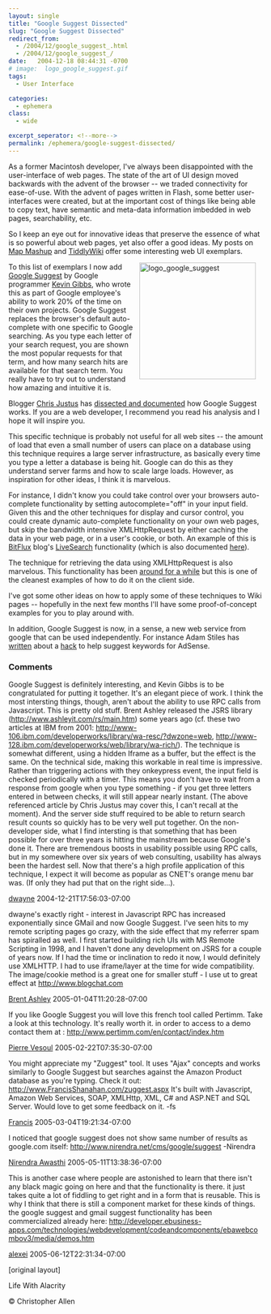 ```yaml
---
layout: single
title: "Google Suggest Dissected"
slug: "Google Suggest Dissected"
redirect_from:
  - /2004/12/google_suggest_.html
  - /2004/12/google_suggest_/
date:   2004-12-18 08:44:31 -0700
# image:  logo_google_suggest.gif
tags: 
  - User Interface

categories:
  - ephemera
class:
  - wide

excerpt_seperator: <!--more-->
permalink: /ephemera/google-suggest-dissected/
---
```


As a former Macintosh developer, I've always been disappointed with the user-interface of web pages. The state of the art of UI design moved backwards with the advent of the browser -- we traded connectivity for ease-of-use. With the advent of pages written in Flash, some better user-interfaces were created, but at the important cost of things like being able to copy text, have semantic and meta-data information imbedded in web pages, searchability, etc.

So I keep an eye out for innovative ideas that preserve the essence of what is so powerful about web pages, yet also offer a good ideas. My posts on [Map Mashup](/2004/10/map_mashup.html) and [TiddlyWiki](/2004/09/tiddlywiki.html) offer some interesting web UI exemplars.

<a href="https://web.archive.org/web/20051124093032/http://www.google.com/webhp?hl=en&complete=1"><a href="#"><img width="230px" style=" margin-right:15px" align="right"  src="{{ site.url }}{{ site.baseurl }}/assets/images/logo_google_suggest.gif" alt="logo_google_suggest"/></a></a>

To this list of exemplars I now add [Google Suggest](http://www.google.com/webhp?hl=en&complete=1) by Google programmer [Kevin Gibbs](http://www.google.com/googleblog/2004/12/ive-got-suggestion.html), who wrote this as part of Google employee's ability to work 20% of the time on their own projects. Google Suggest replaces the browser's default auto-complete with one specific to Google searching. As you type each letter of your search request, you are shown the most popular requests for that term, and how many search hits are available for that search term. You really have to try out to understand how amazing and intuitive it is.

Blogger [Chris Justus](http://serversideguy.blogspot.com/) has [dissected and documented](http://serversideguy.blogspot.com/2004/12/google-suggest-dissected.html) how Google Suggest works. If you are a web developer, I recommend you read his analysis and I hope it will inspire you.

This specific technique is probably not useful for all web sites -- the amount of load that even a small number of users can place on a database using this technique requires a large server infrastructure, as basically every time you type a letter a database is being hit. Google can do this as they understand server farms and how to scale large loads. However, as inspiration for other ideas, I think it is marvelous.

For instance, I didn't know you could take control over your browsers auto-complete functionality by setting autocomplete="off" in your input field. Given this and the other techniques for display and cursor control, you could create dynamic auto-complete functionality on your own web pages, but skip the bandwidth intensive XMLHttpRequest by either caching the data in your web page, or in a user's cookie, or both. An example of this is [BitFlux](http://blog.bitflux.ch/) blog's [LiveSearch](http://blog.bitflux.ch/archive/livesearch_roundup.html) functionality (which is also documented [here](http://blog4.bitflux.ch/wiki/LiveSearch)).

The technique for retrieving the data using XMLHttpRequest is also marvelous. This functionality has been [around for a while](http://developer.apple.com/internet/webcontent/xmlhttpreq.html) but this is one of the cleanest examples of how to do it on the client side.

I've got some other ideas on how to apply some of these techniques to Wiki pages -- hopefully in the next few months I'll have some proof-of-concept examples for you to play around with.

In addition, Google Suggest is now, in a sense, a new web service from google that can be used independently. For instance Adam Stiles has [written](http://www.adamstiles.com/adam/2004/12/hacking_google_.html) about a [hack](http://www.netcaptor.net/adsense/suggest.php) to help suggest keywords for AdSense.

### Comments

Google Suggest is definitely interesting, and Kevin Gibbs is to be congratulated for putting it together. It's an elegant piece of work. I think the most intersting things, though, aren't about the ability to use RPC calls from Javascript. This is pretty old stuff. Brent Ashley released the JSRS library (http://www.ashleyit.com/rs/main.htm) some years ago (cf. these two articles at IBM from 2001: http://www-106.ibm.com/developerworks/library/wa-resc/?dwzone=web, http://www-128.ibm.com/developerworks/web/library/wa-rich/). The technique is somewhat different, using a hidden Iframe as a buffer, but the effect is the same. On the technical side, making this workable in real time is impressive. Rather than triggering actions with they onkeypress event, the input field is checked periodically with a timer. This means you don't have to wait from a response from google when you type something - if you get three letters entered in between checks, it will still appear nearly instant. (The above referenced article by Chris Justus may cover this, I can't recall at the moment). And the server side stuff required to be able to return search result counts so quickly has to be very well put together. On the non-developer side, what I find intersting is that something that has been possible for over three years is hitting the mainstream because Google's done it. There are tremendous boosts in usability possible using RPC calls, but in my somewhere over six years of web consulting, usability has always been the hardest sell. Now that there's a high profile application of this technique, I expect it will become as popular as CNET's orange menu bar was. (If only they had put that on the right side...).

[dwayne](http://iconys.com) 2004-12-21T17:56:03-07:00

dwayne's exactly right - interest in Javascript RPC has increased exponentially since GMail and now Google Suggest. I've seen hits to my remote scripting pages go crazy, with the side effect that my referrer spam has spiralled as well. I first started building rich UIs with MS Remote Scripting in 1998, and I haven't done any development on JSRS for a couple of years now. If I had the time or inclination to redo it now, I would definitely use XMLHTTP. I had to use iframe/layer at the time for wide compatibility. The image/cookie method is a great one for smaller stuff - I use ut to great effect at http://www.blogchat.com

[Brent Ashley](http://www.ashleyit.com/rs) 2005-01-04T11:20:28-07:00

If you like Google Suggest you will love this french tool called Pertimm. Take a look at this technology. It's really worth it. in order to access to a demo contact them at : http://www.pertimm.com/en/contact/index.htm

[Pierre Vesoul](http://pouncha.typepad.com) 2005-02-22T07:35:30-07:00

You might appreciate my "Zuggest" tool. It uses "Ajax" concepts and works similarly to Google Suggest but searches against the Amazon Product database as you're typing. Check it out: http://www.FrancisShanahan.com/zuggest.aspx It's built with Javascript, Amazon Web Services, SOAP, XMLHttp, XML, C# and ASP.NET and SQL Server. Would love to get some feedback on it. -fs

[Francis](http://www.FrancisShanahan.com) 2005-03-04T19:21:34-07:00

I noticed that google suggest does not show same number of results as google.com itself: http://www.nirendra.net/cms/google/suggest -Nirendra

[Nirendra Awasthi](http://www.nirendra.net) 2005-05-11T13:38:36-07:00

This is another case where people are astonished to learn that there isn't any black magic going on here and that the functionality is there. it just takes quite a lot of fiddling to get right and in a form that is reusable. This is why I think that there is still a component market for these kinds of things. the google suggest and gmail suggest functionality has been commercialized already here: http://developer.ebusiness-apps.com/technologies/webdevelopment/codeandcomponents/ebawebcombov3/media/demos.htm

[alexei](http://www.alexeiwhite.com) 2005-06-12T22:31:34-07:00

[original layout]
<!-- 
[User Interface](/tags/user-interface/) [Web/Tech](/tags/web/tech/) [google](/tags/google/) [web](/tags/web/) [user-interface](/tags/user-interface/) [javascript](/tags/javascript/) [web service](/tags/web-service/) [wiki](/tags/wiki/)
 -->


Life With Alacrity

© Christopher Allen